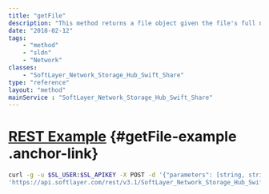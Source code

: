 ```yaml
---
title: "getFile"
description: "This method returns a file object given the file's full name. "
date: "2018-02-12"
tags:
    - "method"
    - "sldn"
    - "Network"
classes:
    - "SoftLayer_Network_Storage_Hub_Swift_Share"
type: "reference"
layout: "method"
mainService : "SoftLayer_Network_Storage_Hub_Swift_Share"
---
```


# [REST Example](#getFile-example) <a href="/article/rest/"><i class="fas fa-question"></i></a> {#getFile-example .anchor-link} 
```bash
curl -g -u $SL_USER:$SL_APIKEY -X POST -d '{"parameters": [string, string]}' \
'https://api.softlayer.com/rest/v3.1/SoftLayer_Network_Storage_Hub_Swift_Share/getFile'
```
